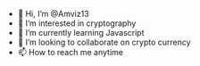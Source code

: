 - 👋 Hi, I’m @Amviz13
- 👀 I’m interested in cryptography 
- 🌱 I’m currently learning Javascript 
- 💞️ I’m looking to collaborate on crypto currency 
- 📫 How to reach me anytime 

<!---
Amviz13/Amviz13 is a ✨ special ✨ repository because its `README.md` (this file) appears on your GitHub profile.
You can click the Preview link to take a look at your changes.
--->
